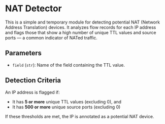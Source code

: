 # NAT Detector

This is a simple and temporary module for detecting potential NAT (Network Address Translation) devices. It analyzes flow records for each IP address and flags those that show a high number of unique TTL values and source ports — a common indicator of NATed traffic.

## Parameters

- `field` (`str`): Name of the field containing the TTL value.  

## Detection Criteria

An IP address is flagged if:
- It has **5 or more** unique TTL values (excluding 0), and
- It has **500 or more** unique source ports (excluding 0)

If these thresholds are met, the IP is annotated as a potential NAT device.
